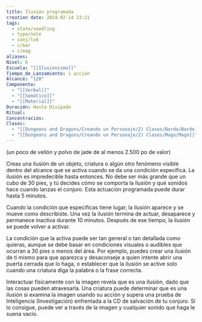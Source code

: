 ```yaml
---
title: Ilusión programada
creation date: 2024-02-14 23:21
tags:
  - state/seedling
  - type/note
  - conj/lv6
  - c/bar
  - c/mag
aliases: 
Nivel: 6
Escuela: "[[Ilusionismo]]"
Tiempo_de_Lanzamiento: 1 accion
Alcance: "120"
Componente:
  - "[[Verbal]]"
  - "[[Somático]]"
  - "[[Material]]"
Duración: Hasta Disipado
Ritual: 
Concentración: 
Clases:
  - "[[Dungeons and Dragons/Creando un Personaje/2) Clases/Bardo/Bardo]]"
  - "[[Dungeons and Dragons/Creando un Personaje/2) Clases/Mago/Mago]]"
---
```

(un poco de vellón y polvo de jade de al menos 2.500 po de valor)

Creas una ilusión de un objeto, criatura o algún otro fenómeno visible dentro del alcance que se activa cuando se da una condición específica. La ilusión es impredecible hasta entonces. No debe ser más grande que un cubo de 30 pies, y tú decides cómo se comporta la ilusión y qué sonidos hace cuando lanzas el conjuro. Esta actuación programada puede durar hasta 5 minutos.

Cuando la condición que especificas tiene lugar, la ilusión aparece y se mueve como describiste. Una vez la ilusión termina de actuar, desaparece y permanece inactiva durante 10 minutos. Después de ese tiempo, la ilusión se puede volver a activar.

La condición que la activa puede ser tan general o tan detallada como quieras, aunque se debe basar en condiciones visuales o audibles que ocurran a 30 pies o menos del área. Por ejemplo, puedes crear una ilusión de ti mismo para que aparezca y desaconseje a quien intente abrir una puerta cerrada que lo haga, o establecer que la ilusión se active solo cuando una criatura diga la palabra o la frase correcta.

Interactuar físicamente con la imagen revela que es una ilusión, dado que las cosas pueden atravesarla. Una criatura puede determinar que es una ilusión si examina la imagen usando su acción y supera una prueba de Inteligencia (Investigación) enfrentada a la CD de salvación de tu conjuro. Si lo consigue, puede ver a través de la imagen y cualquier sonido que haga le suena vacío.